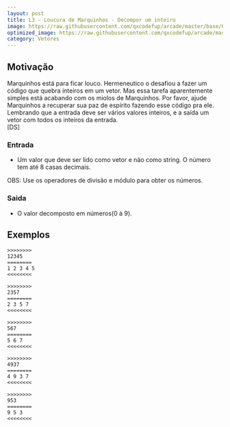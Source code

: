```yaml
---
layout: post
title: L3 - Loucura de Marquinhos - Decompor um inteiro
image: https://raw.githubusercontent.com/qxcodefup/arcade/master/base/081/__capa.jpg
optimized_image: https://raw.githubusercontent.com/qxcodefup/arcade/master/base/.thumb/081/Readme.jpg
category: Vetores
---
```

<!-- DON'T EDIT THIS FILE, GENERATED BY SCRIPT -->
<!-- DON'T EDIT THIS FILE, GENERATED BY SCRIPT -->
<!-- DON'T EDIT THIS FILE, GENERATED BY SCRIPT -->
<!-- DON'T EDIT THIS FILE, GENERATED BY SCRIPT -->
<!-- DON'T EDIT THIS FILE, GENERATED BY SCRIPT -->



## Motivação

Marquinhos está para ficar louco. Hermeneutico o desafiou a fazer um código
que quebra inteiros em um vetor. Mas essa tarefa aparentemente simples está
acabando com os miolos de Marquinhos. Por favor, ajude Marquinhos a recuperar
sua paz de espírito fazendo esse código pra ele. Lembrando que a entrada deve
ser vários valores inteiros, e a saída um vetor com todos os inteiros da entrada.  
\[DS\]  

### Entrada

- Um valor que deve ser lido como vetor e não como string. O número tem até 8 casas decimais.

OBS: Use os operadores de divisão e módulo para obter os números.  

### Saida

- O valor decomposto em números(0 à 9).
  
## Exemplos

```
>>>>>>>>
12345
========
1 2 3 4 5
<<<<<<<<

>>>>>>>>
2357
========
2 3 5 7
<<<<<<<<

>>>>>>>>
567
========
5 6 7
<<<<<<<<

>>>>>>>>
4937
========
4 9 3 7
<<<<<<<<

>>>>>>>>
953
========
9 5 3
<<<<<<<<
```

#
